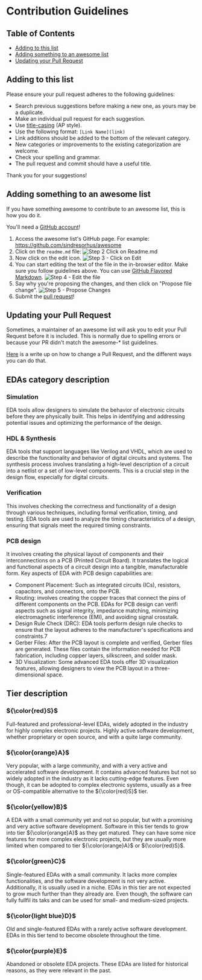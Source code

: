 # Contribution Guidelines

## Table of Contents

- [Adding to this list](#adding-to-this-list)
- [Adding something to an awesome list](#adding-something-to-an-awesome-list)
- [Updating your Pull Request](#updating-your-pull-request)

## Adding to this list

Please ensure your pull request adheres to the following guidelines:

- Search previous suggestions before making a new one, as yours may be a duplicate.
- Make an individual pull request for each suggestion.
- Use [title-casing](http://titlecapitalization.com) (AP style).
- Use the following format: `[Link Name](link)`
- Link additions should be added to the bottom of the relevant category.
- New categories or improvements to the existing categorization are welcome.
- Check your spelling and grammar.
- The pull request and commit should have a useful title.

Thank you for your suggestions!


## Adding something to an awesome list

If you have something awesome to contribute to an awesome list, this is how you do it.

You'll need a [GitHub account](https://github.com/join)!

1. Access the awesome list's GitHub page. For example: https://github.com/sindresorhus/awesome
2. Click on the `readme.md` file: ![Step 2 Click on Readme.md](https://cloud.githubusercontent.com/assets/170270/9402920/53a7e3ea-480c-11e5-9d81-aecf64be55eb.png)
3. Now click on the edit icon. ![Step 3 - Click on Edit](https://cloud.githubusercontent.com/assets/170270/9402927/6506af22-480c-11e5-8c18-7ea823530099.png)
4. You can start editing the text of the file in the in-browser editor. Make sure you follow guidelines above. You can use [GitHub Flavored Markdown](https://help.github.com/articles/github-flavored-markdown/). ![Step 4 - Edit the file](https://cloud.githubusercontent.com/assets/170270/9402932/7301c3a0-480c-11e5-81f5-7e343b71674f.png)
5. Say why you're proposing the changes, and then click on "Propose file change". ![Step 5 - Propose Changes](https://cloud.githubusercontent.com/assets/170270/9402937/7dd0652a-480c-11e5-9138-bd14244593d5.png)
6. Submit the [pull request](https://help.github.com/articles/using-pull-requests/)!

## Updating your Pull Request

Sometimes, a maintainer of an awesome list will ask you to edit your Pull Request before it is included. This is normally due to spelling errors or because your PR didn't match the awesome-* list guidelines.

[Here](https://github.com/RichardLitt/docs/blob/master/amending-a-commit-guide.md) is a write up on how to change a Pull Request, and the different ways you can do that.

## EDAs category description

### Simulation

EDA tools allow designers to simulate the behavior of electronic circuits before they are physically built. This helps in identifying and addressing potential issues and optimizing the performance of the design.

### HDL & Synthesis

EDA tools that support languages like Verilog and VHDL, which are used to describe the functionality and behavior of digital circuits and systems. The synthesis process involves translating a high-level description of a circuit into a netlist or a set of low-level components. This is a crucial step in the design flow, especially for digital circuits.

### Verification

This involves checking the correctness and functionality of a design through various techniques, including formal verification, timing, and testing. EDA tools are used to analyze the timing characteristics of a design, ensuring that signals meet the required timing constraints.

### PCB design

It involves creating the physical layout of components and their interconnections on a PCB (Printed Circuit Board). It translates the logical and functional aspects of a circuit design into a tangible, manufacturable form. Key aspects of EDA with PCB design capabilities are:

- Component Placement: Such as integrated circuits (ICs), resistors, capacitors, and connectors, onto the PCB.
- Routing: involves creating the copper traces that connect the pins of different components on the PCB. EDAs for PCB design can verifi aspects such as signal integrity, impedance matching, minimizing electromagnetic interference (EMI), and avoiding signal crosstalk.
- Design Rule Check (DRC): EDA tools perform design rule checks to ensure that the layout adheres to the manufacturer's specifications and constraints.7
- Gerber Files: After the PCB layout is complete and verified, Gerber files are generated. These files contain the information needed for PCB fabrication, including copper layers, silkscreen, and solder mask.
- 3D Visualization: Some advanced EDA tools offer 3D visualization features, allowing designers to view the PCB layout in a three-dimensional space.

## Tier description

### ${\color{red}S}$

Full-featured and professional-level EDAs, widely adopted in the industry for highly complex electronic projects. Highly active software development, whether proprietary or open source, and with a quite large community.

### ${\color{orange}A}$

Very popular, with a large community, and with a very active and accelerated software development. It contains advanced features but not so widely adopted in the industry as it lacks cutting-edge features. Even though, it can be adopted to complex electronic systems, usually as a free or OS-compatible alternative to the ${\color{red}S}$ tier.

### ${\color{yellow}B}$

A EDA with a small community yet and not so popular, but with a promising and very active software development. Software in this tier tends to grow into tier ${\color{orange}A}$ as they get matured. They can have some nice features for more complex electronic projects, but they are usually more limited when compared to tier ${\color{orange}A}$ or ${\color{red}S}$.

### ${\color{green}C}$

Single-featured EDAs with a small community. It lacks more complex functionalities, and the software development is not very active. Additionally, it is usually used in a niche. EDAs in this tier are not expected to grow much further than they already are. Even though, the software can fully fullfil its taks and can be used for small- and medium-sized projects.

### ${\color{light blue}D}$

Old and single-featured EDAs with a rarely active software development. EDAs in this tier tend to become obsolete throughout the time.

### ${\color{purple}E}$

Abandoned or obsolete EDA projects. These EDAs are listed for historical reasons, as they were relevant in the past.

